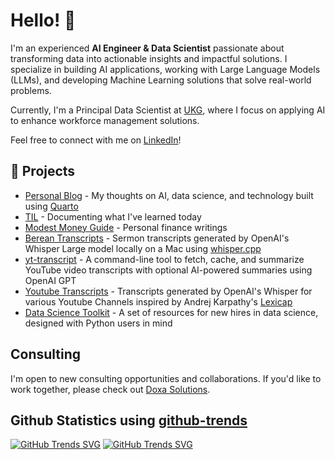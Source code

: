 # Hello! 👋

I'm an experienced **AI Engineer & Data Scientist** passionate about transforming data into actionable insights and impactful solutions. I specialize in building AI applications, working with Large Language Models (LLMs), and developing Machine Learning solutions that solve real-world problems.

Currently, I'm a Principal Data Scientist at [UKG](https://www.ukg.com/), where I focus on applying AI to enhance workforce management solutions.

Feel free to connect with me on [LinkedIn](https://www.linkedin.com/in/lawrencewu920/)!

## 🌱 Projects
* [Personal Blog](https://lawwu.github.io/) - My thoughts on AI, data science, and technology built using [Quarto](https://quarto.org/)
* [TIL](https://lawwu.github.io/til/) - Documenting what I've learned today
* [Modest Money Guide](https://lawwu.github.io/modest-money-guide/) - Personal finance writings
* [Berean Transcripts](https://lawwu.github.io/berean_transcripts/) - Sermon transcripts generated by OpenAI's Whisper Large model locally on a Mac using [whisper.cpp](https://github.com/ggerganov/whisper.cpp)
* [yt-transcript](https://github.com/lawwu/yt-transcript) - A command-line tool to fetch, cache, and summarize YouTube video transcripts with optional AI-powered summaries using OpenAI GPT
* [Youtube Transcripts](https://lawwu.github.io/transcripts/) - Transcripts generated by OpenAI's Whisper for various Youtube Channels inspired by Andrej Karpathy's [Lexicap](https://karpathy.ai/lexicap/index.html)
* [Data Science Toolkit](https://github.com/lawwu/data-science-toolkit) - A set of resources for new hires in data science, designed with Python users in mind

## Consulting
I'm open to new consulting opportunities and collaborations. If you'd like to work together, please check out [Doxa Solutions](https://doxasolutions.ai).

## Github Statistics using [github-trends](https://github.com/avgupta456/github-trends)
[![GitHub Trends SVG](https://api.githubtrends.io/user/svg/lawwu/langs)](https://githubtrends.io)
[![GitHub Trends SVG](https://api.githubtrends.io/user/svg/lawwu/repos?time_range=one_year&theme=classic)](https://githubtrends.io)
